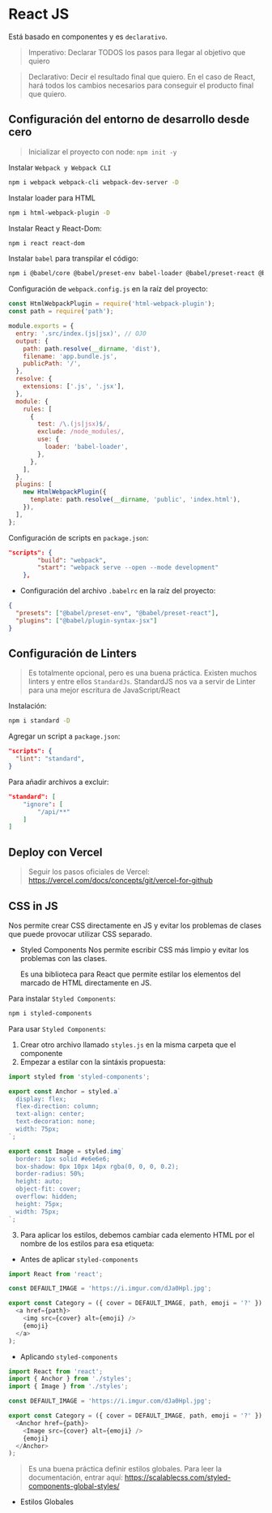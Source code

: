 # React JS

Está basado en componentes y es `declarativo`.

> Imperativo: Declarar TODOS los pasos para llegar al objetivo que quiero

> Declarativo: Decir el resultado final que quiero. En el caso de React, hará todos los cambios necesarios para conseguir el producto final que quiero.

## Configuración del entorno de desarrollo desde cero

> Inicializar el proyecto con node: `npm init -y`

Instalar `Webpack y Webpack CLI`

```bash
npm i webpack webpack-cli webpack-dev-server -D
```

Instalar loader para HTML

```bash
npm i html-webpack-plugin -D
```

Instalar React y React-Dom:

```bash
npm i react react-dom
```

Instalar `babel` para transpilar el código:

```bash
npm i @babel/core @babel/preset-env babel-loader @babel/preset-react @babel/plugin-syntax-jsx -D
```

Configuración de `webpack.config.js` en la raíz del proyecto:

```js
const HtmlWebpackPlugin = require('html-webpack-plugin');
const path = require('path');

module.exports = {
  entry: '.src/index.(js|jsx)', // OJO
  output: {
    path: path.resolve(__dirname, 'dist'),
    filename: 'app.bundle.js',
    publicPath: '/',
  },
  resolve: {
    extensions: ['.js', '.jsx'],
  },
  module: {
    rules: [
      {
        test: /\.(js|jsx)$/,
        exclude: /node_modules/,
        use: {
          loader: 'babel-loader',
        },
      },
    ],
  },
  plugins: [
    new HtmlWebpackPlugin({
      template: path.resolve(__dirname, 'public', 'index.html'),
    }),
  ],
};
```

Configuración de scripts en `package.json`:

```json
"scripts": {
        "build": "webpack",
        "start": "webpack serve --open --mode development"
    },
```

- Configuración del archivo `.babelrc` en la raíz del proyecto:

```json
{
  "presets": ["@babel/preset-env", "@babel/preset-react"],
  "plugins": ["@babel/plugin-syntax-jsx"]
}
```

## Configuración de Linters

> Es totalmente opcional, pero es una buena práctica. Existen muchos linters y entre ellos `StandardJs`. StandardJS nos va a servir de Linter para una mejor escritura de JavaScript/React

Instalación:

```bash
npm i standard -D
```

Agregar un script a `package.json`:

```json
"scripts": {
  "lint": "standard",
}
```

Para añadir archivos a excluir:

```json
"standard": [
	"ignore": [
		"/api/**"
	]
]
```

## Deploy con Vercel

> Seguir los pasos oficiales de Vercel: https://vercel.com/docs/concepts/git/vercel-for-github

## CSS in JS

Nos permite crear CSS directamente en JS y evitar los problemas de clases que puede provocar utilizar CSS separado.

- Styled Components
  Nos permite escribir CSS más limpio y evitar los problemas con las clases.

  Es una biblioteca para React que permite estilar los elementos del marcado de HTML directamente en JS.

Para instalar `Styled Components`:

```bash
npm i styled-components
```

Para usar `Styled Components`:

1. Crear otro archivo llamado `styles.js` en la misma carpeta que el componente
2. Empezar a estilar con la sintáxis propuesta:

```js
import styled from 'styled-components';

export const Anchor = styled.a`
  display: flex;
  flex-direction: column;
  text-align: center;
  text-decoration: none;
  width: 75px;
`;

export const Image = styled.img`
  border: 1px solid #e6e6e6;
  box-shadow: 0px 10px 14px rgba(0, 0, 0, 0.2);
  border-radius: 50%;
  height: auto;
  object-fit: cover;
  overflow: hidden;
  height: 75px;
  width: 75px;
`;
```

3. Para aplicar los estilos, debemos cambiar cada elemento HTML por el nombre de los estilos para esa etiqueta:

- Antes de aplicar `styled-components`

```js
import React from 'react';

const DEFAULT_IMAGE = 'https://i.imgur.com/dJa0Hpl.jpg';

export const Category = ({ cover = DEFAULT_IMAGE, path, emoji = '?' }) => (
  <a href={path}>
    <img src={cover} alt={emoji} />
    {emoji}
  </a>
);
```

- Aplicando `styled-components`

```js
import React from 'react';
import { Anchor } from './styles';
import { Image } from './styles';

const DEFAULT_IMAGE = 'https://i.imgur.com/dJa0Hpl.jpg';

export const Category = ({ cover = DEFAULT_IMAGE, path, emoji = '?' }) => (
  <Anchor href={path}>
    <Image src={cover} alt={emoji} />
    {emoji}
  </Anchor>
);
```

> Es una buena práctica definir estilos globales. Para leer la documentación, entrar aquí: https://scalablecss.com/styled-components-global-styles/

- Estilos Globales
